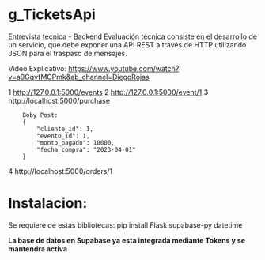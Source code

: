 # g_TicketsApi

Entrevista técnica - Backend
Evaluación técnica consiste en el desarrollo de un servicio, que debe exponer una API REST a través de HTTP utilizando JSON para el traspaso de mensajes.

Video Explicativo:
https://www.youtube.com/watch?v=a9GqvfMCPmk&ab_channel=DiegoRojas


1 http://127.0.0.1:5000/events
2 http://127.0.0.1:5000/event/1
3 http://localhost:5000/purchase

        Boby Post:
        {
            "cliente_id": 1,
            "evento_id": 1,
            "monto_pagado": 10000,
            "fecha_compra": "2023-04-01"
        }

4 http://localhost:5000/orders/1
                                        
 # Instalacion:  

Se requiere de estas bibliotecas:
    pip install Flask supabase-py datetime

**La base de datos en Supabase ya esta integrada mediante Tokens y se mantendra activa**



        